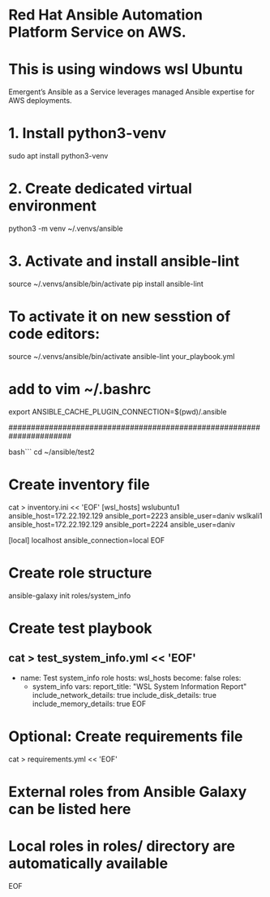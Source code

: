 # Red Hat Ansible Automation Platform Service on AWS.
# This is using windows wsl Ubuntu

Emergent’s Ansible as a Service leverages managed Ansible expertise for AWS deployments.

# 1. Install python3-venv
sudo apt install python3-venv

# 2. Create dedicated virtual environment
python3 -m venv ~/.venvs/ansible

# 3. Activate and install ansible-lint
source ~/.venvs/ansible/bin/activate
pip install ansible-lint

# To activate it on new sesstion of code editors:
source ~/.venvs/ansible/bin/activate
ansible-lint your_playbook.yml

# add to vim ~/.bashrc
export ANSIBLE_CACHE_PLUGIN_CONNECTION=$(pwd)/.ansible

######################################################################

bash```
cd ~/ansible/test2

# Create inventory file
cat > inventory.ini << 'EOF'
[wsl_hosts]
wslubuntu1 ansible_host=172.22.192.129 ansible_port=2223 ansible_user=daniv
wslkali1 ansible_host=172.22.192.129 ansible_port=2224 ansible_user=daniv

[local]
localhost ansible_connection=local
EOF

# Create role structure
ansible-galaxy init roles/system_info

# Create test playbook
cat > test_system_info.yml << 'EOF'
---
- name: Test system_info role
  hosts: wsl_hosts
  become: false
  roles:
    - system_info
  vars:
    report_title: "WSL System Information Report"
    include_network_details: true
    include_disk_details: true
    include_memory_details: true
EOF

# Optional: Create requirements file
cat > requirements.yml << 'EOF'
# External roles from Ansible Galaxy can be listed here
# Local roles in roles/ directory are automatically available
EOF


```